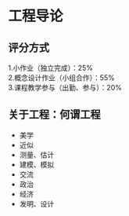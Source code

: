 # 工程导论
## 评分方式  
1.小作业（独立完成）：25%  
2.概念设计作业（小组合作）：55%  
3.课程教学参与（出勤、参与）：20%  
## 关于工程：何谓工程
- 美学
- 近似
- 测量、估计
- 建模、模拟
- 交流
- 政治
- 经济
- 发明、设计